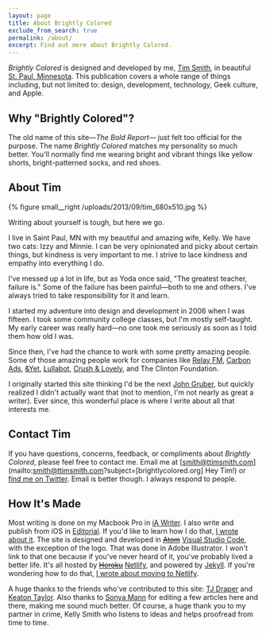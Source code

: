 ```yaml
---
layout: page
title: About Brightly Colored
exclude_from_search: true
permalink: /about/
excerpt: Find out more about Brightly Colored.
---
```


*Brightly Colored* is designed and developed by me, [Tim Smith](http://ttimsmith.com), in beautiful [St. Paul, Minnesota](https://www.stpaul.gov/). This publication covers a whole range of things including, but not limited to: design, development, technology, Geek culture, and Apple.

## Why "Brightly Colored"?

The old name of this site—*The Bold Report*— just felt too official for the purpose. The name *Brightly Colored* matches my personality so much better. You'll normally find me wearing bright and vibrant things like yellow shorts, bright-patterned socks, and red shoes.

## About Tim

{% figure small__right /uploads/2013/09/tim_680x510.jpg %}

Writing about yourself is tough, but here we go.

I live in Saint Paul, MN with my beautiful and amazing wife, Kelly. We have two cats: Izzy and Minnie. I can be very opinionated and picky about certain things, but kindness is very important to me. I strive to lace kindness and empathy into everything I do.

I've messed up a lot in life, but as Yoda once said, "The greatest teacher, failure is." Some of the failure has been painful—both to me and others. I've always tried to take responsibility for it and learn.

I started my adventure into design and development in 2006 when I was fifteen. I took some community college classes, but I'm mostly self-taught. My early career was really hard—no one took me seriously as soon as I told them how old I was.

Since then, I've had the chance to work with some pretty amazing people. Some of those amazing people work for companies like [Relay FM](https://www.relay.fm/), [Carbon Ads](https://carbonads.net/), [&Yet](https://andyet.com/), [Lullabot](https://www.lullabot.com/), [Crush & Lovely](http://crushlovely.com/), and The Clinton Foundation.

I originally started this site thinking I'd be the next [John Gruber](https://en.wikipedia.org/wiki/John_Gruber), but quickly realized I didn't actually want that (not to mention, I'm not nearly as great a writer). Ever since, this wonderful place is where I write about all that interests me.

## Contact Tim

If you have questions, concerns, feedback, or compliments about *Brightly Colored*, please feel free to contact me. Email me at [smith@ttimsmith.com](mailto:smith@ttimsmith.com?subject=[brightlycolored.org] Hey Tim!) or [find me on Twitter](https://twitter.com/smithtimmytim). Email is better though. I always respond to people.

## How It's Made

Most writing is done on my Macbook Pro in [iA Writer](https://ia.net/writer). I also write and publish from iOS in [Editorial](http://omz-software.com/editorial/). If you'd like to learn how I do that, [I wrote about it](/2016/01/publishing-to-jekyll-from-ios/). The site is designed and developed in ~~[Atom](https://atom.io/)~~ [Visual Studio Code](https://code.visualstudio.com/), with the exception of the logo. That was done in Adobe Illustrator. I won't link to that one because if you've never heard of it, you've probably lived a better life. It's all hosted by ~~[Heroku](https://www.heroku.com)~~ [Netlify](https://www.netlify.com/), and powered by [Jekyll](http://jekyllrb.com). If you're wondering how to do that, [I wrote about moving to Netlify](/2017/04/moving-to-netlify/).

A huge thanks to the friends who've contributed to this site: [TJ Draper](/authors/tjdraper) and [Keaton Taylor](/authors/keatontaylor). Also thanks to [Sonya Mann](https://twitter.com/sonyaellenmann) for editing a few articles here and there, making me sound much better. Of course, a huge thank you to my partner in crime, Kelly Smith who listens to ideas and helps proofread from time to time.
